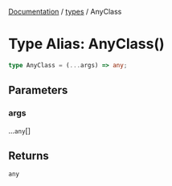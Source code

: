 [Documentation](../../index.md) / [types](../index.md) / AnyClass

# Type Alias: AnyClass()

```ts
type AnyClass = (...args) => any;
```

## Parameters

### args

...`any`[]

## Returns

`any`

